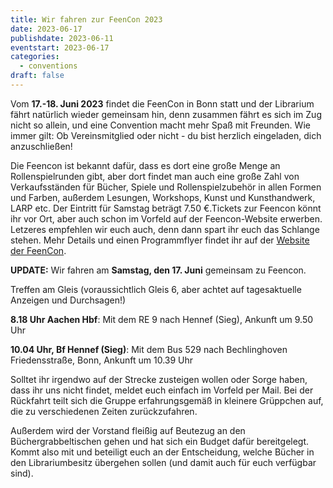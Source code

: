 ```yaml
---
title: Wir fahren zur FeenCon 2023
date: 2023-06-17
publishdate: 2023-06-11
eventstart: 2023-06-17
categories:
  - conventions
draft: false
---
```


Vom **17.-18. Juni 2023** findet die FeenCon in Bonn statt und der Librarium fährt natürlich wieder gemeinsam hin, denn zusammen fährt es sich im Zug nicht so allein, und eine Convention macht mehr Spaß mit Freunden. Wie immer gilt: Ob Vereinsmitglied oder nicht - du bist herzlich eingeladen, dich anzuschließen!

Die Feencon ist bekannt dafür, dass es dort eine große Menge an Rollenspielrunden gibt, aber dort findet man auch eine große Zahl von Verkaufsständen für Bücher, Spiele und Rollenspielzubehör in allen Formen und Farben, außerdem Lesungen, Workshops, Kunst und Kunsthandwerk, LARP etc. Der Eintritt für Samstag beträgt 7.50 €.Tickets zur Feencon könnt ihr vor Ort, aber auch schon im Vorfeld auf der Feencon-Website erwerben. Letzeres empfehlen wir euch auch, denn dann spart ihr euch das Schlange stehen. Mehr Details und einen Programmflyer findet ihr auf der [Website der FeenCon](https://feencon.de/). 

**UPDATE:**
Wir fahren am **Samstag, den 17. Juni** gemeinsam zu Feencon.

Treffen am Gleis (voraussichtlich Gleis 6, aber achtet auf tagesaktuelle Anzeigen und Durchsagen!)

**8.18 Uhr Aachen Hbf**: Mit dem RE 9 nach Hennef (Sieg), Ankunft um 9.50 Uhr

**10.04 Uhr, Bf Hennef (Sieg)**: Mit dem Bus 529 nach Bechlinghoven Friedensstraße, Bonn, Ankunft um 10.39 Uhr


Solltet ihr irgendwo auf der Strecke zusteigen wollen oder Sorge haben, dass ihr uns nicht findet, meldet euch einfach im Vorfeld per Mail. Bei der Rückfahrt teilt sich die Gruppe erfahrungsgemäß in kleinere Grüppchen auf, die zu verschiedenen Zeiten zurückzufahren.

Außerdem wird der Vorstand fleißig auf Beutezug an den Büchergrabbeltischen gehen und hat sich ein Budget dafür bereitgelegt. Kommt also mit und beteiligt euch an der Entscheidung, welche Bücher in den Librariumbesitz übergehen sollen (und damit auch für euch verfügbar sind). 